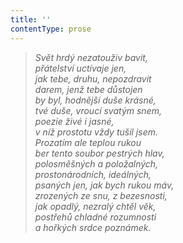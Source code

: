 ```yaml
---
title: ''
contentType: prose
---
```


<section>

> _Svět hrdý nezatouživ bavit,  
> přátelství uctívaje jen,  
> jak tebe, druhu, nepozdravit  
> darem, jenž tebe důstojen  
> by byl, hodnější duše krásné,  
> tvé duše, vroucí svatým snem,  
> poezie živé i jasné,  
> v níž prostotu vždy tušil jsem.  
> Prozatím ale teplou rukou  
> ber tento soubor pestrých hlav,  
> polosměšných a položalných,  
> prostonárodních, ideálných,  
> psaných jen, jak bych rukou máv,  
> zrozených ze snu, z bezesnosti,  
> jak opadlý, nezralý chtěl věk,  
> postřehů chladné rozumnosti  
> a hořkých srdce poznámek._

</section>
